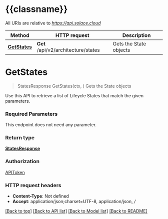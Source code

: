 # {{classname}}

All URIs are relative to *https://api.solace.cloud*

Method | HTTP request | Description
------------- | ------------- | -------------
[**GetStates**](StatesApi.md#GetStates) | **Get** /api/v2/architecture/states | Gets the State objects

# **GetStates**
> StatesResponse GetStates(ctx, )
Gets the State objects

Use this API to retrieve a list of Lifeycle States that match the given parameters.

### Required Parameters
This endpoint does not need any parameter.

### Return type

[**StatesResponse**](StatesResponse.md)

### Authorization

[APIToken](../README.md#APIToken)

### HTTP request headers

 - **Content-Type**: Not defined
 - **Accept**: application/json;charset=UTF-8, application/json, */*

[[Back to top]](#) [[Back to API list]](../README.md#documentation-for-api-endpoints) [[Back to Model list]](../README.md#documentation-for-models) [[Back to README]](../README.md)


